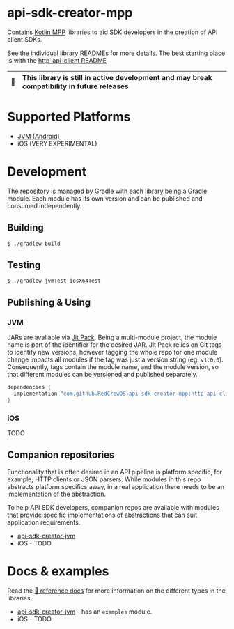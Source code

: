# api-sdk-creator-mpp

Contains [Kotlin MPP](https://kotlinlang.org/docs/mpp-get-started.html) libraries to aid SDK developers in the creation of API client SDKs.

See the individual library READMEs for more details. The best starting place is with the
[http-api-client README](http-api-client/README.md)

| :memo: | This library is still in active development and may break compatibility in future releases |
|--------|:------------------------------------------------------------------------------------------|

# Supported Platforms
- [JVM (Android)](https://github.com/RedCrewOS/api-sdk-creator-jvm/)
- iOS (VERY EXPERIMENTAL)

# Development

The repository is managed by [Gradle](https://gradle.org/) with each library being a Gradle module. Each module has
its own version and can be published and consumed independently.

## Building

```shell
$ ./gradlew build
```

## Testing

```shell
$ ./gradlew jvmTest iosX64Test
```

## Publishing & Using

### JVM

JARs are available via [Jit Pack](https://jitpack.io/#RedCrewOS/api-sdk-creator-mpp). Being a multi-module project,
the module name is part of the identifier for the desired JAR. Jit Pack relies on Git tags to identify new versions, however tagging the whole repo for one module change impacts all modules if the tag was just a version string (eg: `v1.0.0`). Consequently, tags contain the module name, and the module version, so that different modules can be versioned and published separately. 

```groovy
dependencies {
  implementation "com.github.RedCrewOS.api-sdk-creator-mpp:http-api-client:http-api-client_v0.5.0"
}
```

### iOS

TODO

## Companion repositories

Functionality that is often desired in an API pipeline is platform specific, for example, HTTP clients or JSON parsers. While modules in this repo abstracts platform specifics away, in a real application there needs to be an implementation of the abstraction.

To help API SDK developers, companion repos are available with modules that provide specific implementations of abstractions that can suit application requirements.

- [api-sdk-creator-jvm](https://github.com/RedCrewOS/api-sdk-creator-jvm)
- iOS - TODO

# Docs & examples

Read the [📘 reference docs](/sdk/docs/sdk/index.html) for more information on the different types
in the libraries.

- [api-sdk-creator-jvm](https://github.com/RedCrewOS/api-sdk-creator-jvm) - has an `examples` module.
- iOS - TODO
